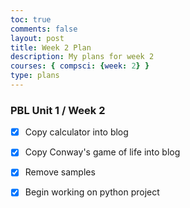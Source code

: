 ```yaml
---
toc: true
comments: false
layout: post
title: Week 2 Plan
description: My plans for week 2
courses: { compsci: {week: 2} }
type: plans
---
```


### PBL Unit 1 / Week 2
- [x] Copy calculator into blog
- [x] Copy Conway's game of life into blog
- [x] Remove samples
- [x] Begin working on python project

